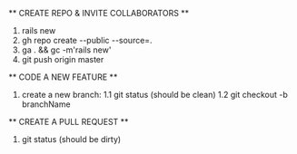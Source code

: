 ** CREATE REPO & INVITE COLLABORATORS **
1. rails new
2. gh repo create --public --source=.
3. ga . && gc -m'rails new' 
4. git push origin master

** CODE A NEW FEATURE **
1. create a new branch: 
    1.1 git status (should be clean)
    1.2 git checkout -b branchName

** CREATE A PULL REQUEST **
1. git status (should be dirty)